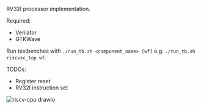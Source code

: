 RV32I processor implementation.

Required:
- Verilator
- GTKWave

Run testbenches with
`./run_tb.sh <component_name> [wf]`
e.g.
`./run_tb.sh riscvsc_top wf`.

TODOs:
- Register reset
- RV32I instruction set

![riscv-cpu drawio](https://github.com/user-attachments/assets/3a89731b-e816-4a08-85da-9c03e07e7def)
